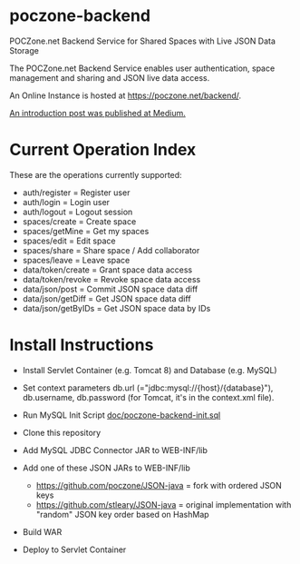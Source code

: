 # poczone-backend
POCZone.net Backend Service for Shared Spaces with Live JSON Data Storage

The POCZone.net Backend Service enables user authentication, space management and sharing and JSON live data access.

An Online Instance is hosted at https://poczone.net/backend/.

[An introduction post was published at Medium.](https://medium.com/@takehomemessage/shared-app-spaces-with-live-json-data-d7c5e2d71070)

# Current Operation Index

These are the operations currently supported:

- auth/register
  = Register user
- auth/login
  = Login user
- auth/logout
  = Logout session
- spaces/create
  = Create space
- spaces/getMine
  = Get my spaces
- spaces/edit
  = Edit space
- spaces/share
  = Share space / Add collaborator
- spaces/leave
  = Leave space
- data/token/create
  = Grant space data access
- data/token/revoke
  = Revoke space data access
- data/json/post
  = Commit JSON space data diff
- data/json/getDiff
  = Get JSON space data diff
- data/json/getByIDs
  = Get JSON space data by IDs
  
# Install Instructions

- Install Servlet Container (e.g. Tomcat 8) and Database (e.g. MySQL)
- Set context parameters db.url (="jdbc:mysql://{host}/{database}"), db.username, db.password (for Tomcat, it's in the context.xml file).
- Run MySQL Init Script [doc/poczone-backend-init.sql](doc/poczone-backend-init.sql)

- Clone this repository
- Add MySQL JDBC Connector JAR to WEB-INF/lib
- Add one of these JSON JARs to WEB-INF/lib
  - https://github.com/poczone/JSON-java = fork with ordered JSON keys
  - https://github.com/stleary/JSON-java = original implementation with "random" JSON key order based on HashMap
- Build WAR
- Deploy to Servlet Container
